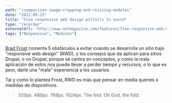 ```yaml
---
path: "/comparison-image-cropping-and-resizing-modules"
date: "2012-05-23"
title: "Five responsive web design pitfalls to avoid"
type: "recordar"
externalUrl: "http://www.netmagazine.com/features/five-responsive-web-design-pitfalls-avoid"
tags: ["Responsive", "Modules"]
---
```


[Brad Frost](http://bradfrostweb.com/) comenta 5 obstáculos a evitar cuando se desarrolla un sitio bajo "responsive web design" (RWD), y los consejos que da aplican para sitios Drupal, o no Drupal, porque se centra en conceptos, y como la mala aplicación de estos nos puede llevar a perder tiempo y recursos, o lo que es peor, darle una "mala" experiencia a los usuarios.

Tal y como lo plantea Frost, RWD es más que pensar en media queries o medidas de dispositivos.

> 320px. 480px. 768px. 1024px. The fold. Oh God, the fold.
